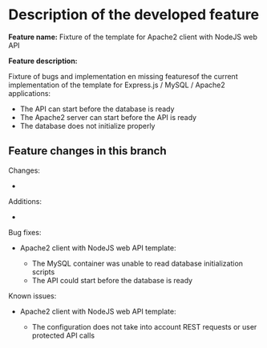 # Description of the developed feature

__Feature name:__ Fixture of the template for Apache2 client with NodeJS web API

__Feature description:__

Fixture of bugs and implementation en missing featuresof the current implementation
of the template for Express.js / MySQL / Apache2 applications:

* The API can start before the database is ready
* The Apache2 server can start before the API is ready
* The database does not initialize properly

## Feature changes in this branch

Changes:

*

Additions:

*

Bug fixes:

* Apache2 client with NodeJS web API template:

    * The MySQL container was unable to read database initialization scripts
    * The API could start before the database is ready

Known issues:

* Apache2 client with NodeJS web API template:

    * The configuration does not take into account REST requests or user protected
      API calls
